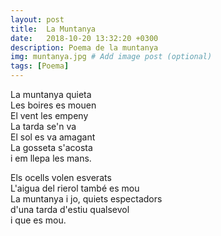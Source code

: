 ```yaml
---
layout: post
title:  La Muntanya
date:   2018-10-20 13:32:20 +0300
description: Poema de la muntanya
img: muntanya.jpg # Add image post (optional)
tags: [Poema]
---
```


La muntanya quieta  
Les boires es mouen  
El vent les empeny  
La tarda se'n va  
El sol es va amagant  
La gosseta s'acosta  
i em llepa les mans.  
  
Els ocells volen esverats  
L'aigua del rierol també es mou  
La muntanya i jo, quiets espectadors  
d'una tarda d'estiu qualsevol  
i que es mou.
